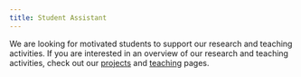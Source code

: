 ```yaml
---
title: Student Assistant
---
```


We are looking for motivated students to support our research and teaching activities.
If you are interested in an overview of our research and teaching activities, check out our [projects](/projects) and [teaching](/teaching) pages.
